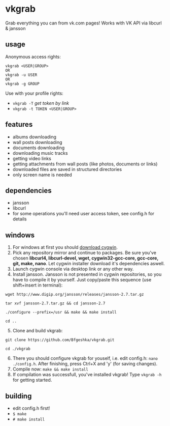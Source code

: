 # vkgrab
Grab everything you can from vk.com pages! Works with VK API via libcurl &amp; jansson

## usage
Anonymous access rights:
```
vkgrab <USER|GROUP>
OR
vkgrab -u USER
OR
vkgrab -g GROUP
```

Use with your profile rights:
* ```vkgrab -T``` *get token by link*
* ```vkgrab -t TOKEN <USER|GROUP>```


## features
* albums downloading
* wall posts downloading
* documents downloading
* downloading music tracks
* getting video links
* getting attachments from wall posts (like photos, documents or links)
* downloaded files are saved in structured directories
* only screen name is needed

## dependencies
* jansson
* libcurl
* for some operations you'll need user access token, see config.h for details

## windows
1. For windows at first you should [download cygwin](https://cygwin.com/install.html).
2. Pick any repository mirror and continue to packages. Be sure you've chosen **libcurl4, libcurl-devel, wget, cygwin32-gcc-core, gcc-core, git, make, nano**. Let cygwin installer download it's dependencies aswell.
3. Launch cygwin console via desktop link or any other way.
4. Install jansson. Jansson is not presented in cygwin repositories, so you have to compile it by yourself. Just copy/paste this sequence (use shift+insert in terminal):
  ```
  wget http://www.digip.org/jansson/releases/jansson-2.7.tar.gz

  tar xvf jansson-2.7.tar.gz && cd jansson-2.7

  ./configure --prefix=/usr && make && make install

  cd ..
  ```
5. Clone and build vkgrab:
  ```
  git clone https://github.com/Bfgeshka/vkgrab.git

  cd ./vkgrab
  ```
6. There you should configure vkgrab for youself, i.e. edit config.h: ```nano ./config.h```. After finishing, press Ctrl+X and 'y' (for saving changes).
7. Compile now: ```make && make install```
8. If compilation was successfull, you've installed vkgrab! Type ```vkgrab -h``` for getting started.

## building
- edit config.h first!
- ```$ make```
- ```# make install```

